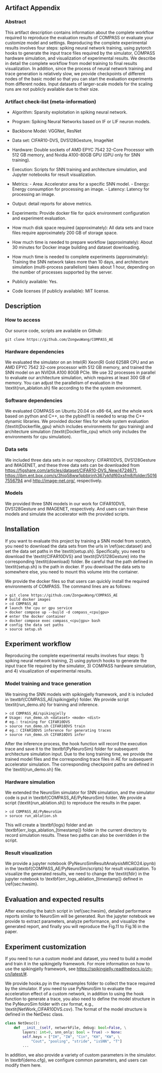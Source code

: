 
## Artifact Appendix

### Abstract

This artifact description contains information about the complete workflow required to reproduce the evaluation results of COMPASS or evaluate your customize model and settings.
Reproducing the complete experimental results involves four steps: spiking neural network training, using pytorch hooks to generate the input trace files required by the simulator, COMPASS hardware simulation, and visualization of experimental results.
We describe in detail the complete workflow from model training to final results visualization. In addition, since the process of neural network training and trace generation is relatively slow, we provide checkpoints of different nodes of the basic model so that you can start the evaluation experiments from different nodes. Input datasets of larger-scale models for the scaling runs are not publicly available due to their size.

### Artifact check-list (meta-information)

  - Algorithm: Sparsity exploitation in spiking neural network.
  - Program: Spiking Neural Networks based on IF or LIF neuron models.
  - Backbone Model: VGGNet, ResNet
  - Data set: CIFAR10-DVS, DVS128Gesture, ImageNet
  - Hardware: Double sockets of AMD EPYC 7542 32-Core Processor with 512 GB memory, and Nvidia A100-80GB GPU (GPU only for SNN training).
  - Execution: Scripts for SNN training and architecture simulation, and Jupyter notebooks for result visualization.
  - Metrics: 
        - Area: Accelerator area for a specific SNN model.
        - Energy: Energy consumption for processing an image.
        - Latency: Latency for processing an image.
  
  - Output: detail reports for above metrics.
  - Experiments: Provide docker file for quick environment configuration and experiment evaluation.
  - How much disk space required (approximately): All data sets and trace files require approximately 200 GB of storage space.
  - How much time is needed to prepare workflow (approximately): About 30 minutes for Docker image building and dataset downloading.
  - How much time is needed to complete experiments (approximately): Training the SNN network takes more than 10 days, and architecture simulation (multi-process parallelism) takes about 1 hour, depending on the number of processes supported by the server.
  - Publicly available: Yes.
  - Code licenses (if publicly available): MIT license.

## Description

### How to access

Our source code, scripts are available on Github:
```shell
git clone https://github.com/ZongwuWang/COMPASS_AE
```

### Hardware dependencies

We evaluated the simulator on an Intel(R) Xeon(R) Gold 6258R CPU and an AMD EPYC 7542 32-core processor with 512 GB memory, and trained the SNN model on an NVIDIA A100 80GB PCIe.
We use 32 processes in parallel to evaluate our architecture simulation, which requires at least 300 GB of memory. You can adjust the parallelism of evaluation in the \textit{run\_ablation.sh} file according to the the system environment.

### Software dependencies

We evaluated COMPASS on Ubuntu 20.04 on x86-64, and the whole work based on python and C++, so the pybind11 is needed to wrap the C++ dynamic libraries. We provided docker files for whole system evaluation (\textit{Dockerfile\_gpu} which includes environments for gpu training) and architecture simulation (\textit{Dockerfile\_cpu} which only includes the environments for cpu simulation).

### Data sets

We included three data sets in our repository: CIFAR10DVS, DVS128Gesture and IMAGENET, and these three data sets can be downloaded from https://figshare.com/articles/dataset/CIFAR10-DVS_New/4724671, https://ibm.ent.box.com/s/3hiq58ww1pbbjrinh367ykfdf60xsfm8/folder/50167556794 and http://image-net.org/, respectively.

### Models

We provided three SNN models in our work for CIFAR10DVS, DVS128Gesture and IMAGENET, respectively. And users can train these models and simulate the accelerator with the provided scripts.

## Installation

If you want to evaluate this project by training a SNN model from scratch, you need to download the data sets from the urls in \ref{sec:dataset} and set the data set paths in the \textit{setup.sh}. Specifically, you need to download the \textit{CIFAR10DVS} and \textit{DVS128Gesture} into the corresponding \textit{download} folder. Be careful that the path defined in \textit{setup.sh} is the path in docker. If you download the data sets to somewhere else, you need to mount this volume into the container.

We provide the docker files so that users can quickly install the required environments of COMPASS. The command lines are as follows:

```shell
> git clone https://github.com/ZongwuWang/COMPASS_AE
# build docker images
> cd COMPASS_AE
# launch the cpu or gpu service
> docker compose up --build -d compass_<cpu|gpu>
# enter the docker container
> docker compose exec compass_<cpu|gpu> bash
# config the data set paths
> source setup.sh
```

## Experiment workflow

Reproducing the complete experimental results involves four steps: 1) spiking neural network training, 2) using pytorch hooks to generate the input trace file required by the simulator, 3) COMPASS hardware simulation, and 4) visualization of experimental results.

### Model training and trace generation

We training the SNN models with spikingjelly framework, and it is included in \textbf{COMPASS\_AE/spikingjelly} folder. We provide script \textit{run\_demo.sh} for training and inference.

```shell
> cd COMPASS_AE/spikingjelly
# Usage: run_demo.sh <dataset> <mode> <dist>
# eg.: training for CIFAR10DVS
> source run_demo.sh CIFAR10DVS train
# eg.: CIFAR10DVS inference for generating traces
> source run_demo.sh CIFAR10DVS infer
```

After the inference process, the hook function will record the execution trace and save it to the \textbf{PyNeuroSim} folder for subsequent architecture simulation input.
Due to the long training time, we provide the trained model files and the corresponding trace files in AE for subsequent accelerator simulation. The corresponding checkpoint paths are defined in the \textit{run\_demo.sh} file.

### Hardware simulation

We extended the NeuroSim simulator for SNN simulation, and the simulator code is put in \textbf{COMPASS\_AE/PyNeuroSim} folder.
We provide a script (\textit{run\_ablation.sh}) to reproduce the results in the paper.

```shell
> cd COMPASS_AE/PyNeuroSim
> soruce run_ablation.sh
```

This will create a \textbf{logs} folder and an \textbf{err\_logs\_ablation\_[timestamp]} folder in the current directory to record simulation results. These two paths can also be overridden in the script.

### Result visualization

We provide a jupyter notebook (PyNeuroSimResultAnalysisMICRO24.ipynb) in the \textbf{COMPASS\_AE/PyNeuroSim/scripts} for result visualization. To visualize the generated results, we need to change the \textit{fdir} in the jupyter notebook to \textbf{err\_logs\_ablation\_[timestamp]} defined in \ref{sec:hwsim}.

## Evaluation and expected results

After executing the batch script in \ref{sec:hwsim}, detailed performance reports similar to NeuroSim will be generated. Run the jupyter notebook we provide to extract parameters, analyze performance, and visualize the generated report, and finally you will reproduce the Fig.11 to Fig.16 in the paper.

## Experiment customization

If you need to run a custom model and dataset, you need to build a model and train it in the spikingjelly framework. For more information on how to use the spikingjelly framework, see https://spikingjelly.readthedocs.io/zh-cn/latest/#.

We provide hooks.py in the myexamples folder to collect the trace required by the simulator.
If you need to use PyNeuroSim to evaluate the acceleration effect of a custom network, in addition to using the hook function to generate a trace, you also need to define the model structure in the PyNeuroSim folder with csv format, e.g., \textit{NetWork\_CIFAR10DVS.csv}. The format of the model structure is defined in the NetDesc class.

```python
class NetDesc():
    def __init__(self, networkFile, debug: bool=False, \
        layers: int=0, snn_only: bool = True) -> None:
        self.keys = ["IH", "IW", "Cin", "KH", "KW", \
            "Cout", "pooling", "stride", "isSNN", "T"]
        ...
```

In addition, we also provide a variety of custom parameters in the simulator. In \textbf{demo.cfg}, we configure common parameters, and users can modify them here. 
